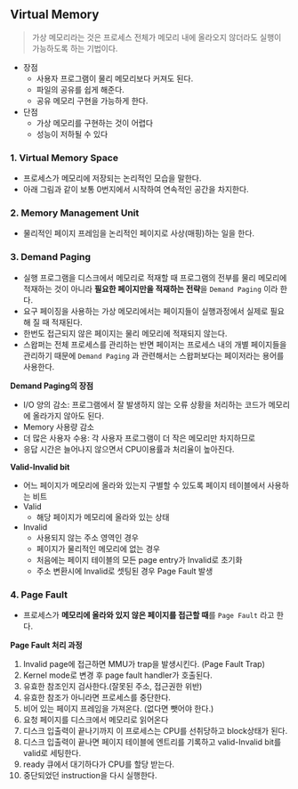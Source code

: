 ## Virtual Memory

> 가상 메모리라는 것은 프로세스 전체가 메모리 내에 올라오지 않더라도 실행이 가능하도록 하는 기법이다.

* 장점
  * 사용자 프로그램이 물리 메모리보다 커져도 된다.
  * 파일의 공유를 쉽게 해준다.
  * 공유 메모리 구현을 가능하게 한다.
* 단점
  * 가상 메모리를 구현하는 것이 어렵다
  * 성능이 저하될 수 있다


### 1. Virtual Memory Space

* 프로세스가 메모리에 저장되는 논리적인 모습을 말한다.
* 아래 그림과 같이 보통 0번지에서 시작하여 연속적인 공간을 차지한다.


### 2. Memory Management Unit

* 물리적인 페이지 프레임을 논리적인 페이지로 사상(매핑)하는 일을 한다.



### 3. Demand Paging

* 실행 프로그램을 디스크에서 메모리로 적재할 때 프로그램의 전부를 물리 메모리에 적재하는 것이 아니라 **필요한 페이지만을 적재하는 전략**을 `Demand Paging` 이라 한다.
* 요구 페이징을 사용하는 가상 메모리에서는 페이지들이 실행과정에서 실제로 필요해 질 때 적재된다.
* 한번도 접근되지 않은 페이지는 물리 메모리에 적재되지 않는다.
* 스왑퍼는 전체 프로세스를 관리하는 반면 페이저는 프로세스 내의 개별 페이지들을 관리하기 때문에 `Demand Paging` 과 관련해서는 스왑퍼보다는 페이저라는 용어를 사용한다.



**Demand Paging의 장점**

* I/O 양의 감소: 프로그램에서 잘 발생하지 않는 오류 상황을 처리하는 코드가 메모리에 올라가지 않아도 된다.
* Memory 사용량 감소
* 더 많은 사용자 수용: 각 사용자 프로그램이 더 작은 메모리만 차지하므로
* 응답 시간은 늘어나지 않으면서 CPU이용률과 처리율이 높아진다.



**Valid-Invalid bit**

* 어느 페이지가 메모리에 올라와 있는지 구별할 수 있도록 페이지 테이블에서 사용하는 비트
* Valid
  * 해당 페이지가 메모리에 올라와 있는 상태
* Invalid
  * 사용되지 않는 주소 영역인 경우
  * 페이지가 물리적인 메모리에 없는 경우
  * 처음에는 페이지 테이블의 모든 page entry가 Invalid로 초기화
  * 주소 변환시에 Invalid로 셋팅된 경우 Page Fault 발생



### 4. Page Fault

* 프로세스가 **메모리에 올라와 있지 않은 페이지를 접근할 때**를 `Page Fault` 라고 한다.



**Page Fault 처리 과정**

1. Invalid page에 접근하면 MMU가 trap을 발생시킨다. (Page Fault Trap)
2. Kernel mode로 변경 후 page fault handler가 호출된다.
3. 유효한 참조인지 검사한다.(잘못된 주소, 접근권한 위반)
4. 유효한 참조가 아니라면 프로세스를 중단한다.
5. 비어 있는 페이지 프레임을 가져온다. (없다면 뺏어야 한다.)
6. 요청 페이지를 디스크에서 메모리로 읽어온다
7. 디스크 입출력이 끝나기까지 이 프로세스는 CPU를 선취당하고 block상태가 된다.
8. 디스크 입출력이 끝나면 페이지 테이블에 엔트리를 기록하고 valid-Invalid bit를 valid로 세팅한다.
9. ready 큐에서 대기하다가 CPU를 할당 받는다.
10. 중단되었던 instruction을 다시 실행한다.